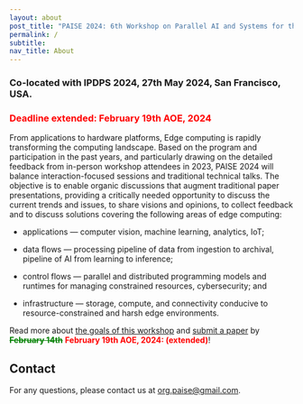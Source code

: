 ```yaml
---
layout: about
post_title: "PAISE 2024: 6th Workshop on Parallel AI and Systems for the Edge"
permalink: /
subtitle:
nav_title: About
---
```


### Co-located with IPDPS 2024, 27th May 2024, San Francisco, USA.

<h3> <b style="color:red;">Deadline extended: February 19th AOE, 2024</b></h3>

From applications to hardware platforms, Edge computing is rapidly transforming the computing landscape. Based on the program and participation in the past years, and particularly drawing on the detailed feedback from in-person workshop attendees in 2023, PAISE 2024 will balance interaction-focused sessions and traditional technical talks. The objective is to enable organic discussions that augment traditional paper presentations, providing a critically needed opportunity to discuss the current trends and issues, to share visions and opinions, to collect feedback and to discuss solutions covering the following areas of edge computing:

* applications &mdash; computer vision, machine learning, analytics, IoT;

* data flows &mdash; processing pipeline of data from ingestion to archival, pipeline of AI from learning to inference;

* control flows &mdash; parallel and distributed programming models and runtimes for managing constrained resources, cybersecurity; and

* infrastructure &mdash; storage, compute, and connectivity conducive to resource-constrained and harsh edge environments.

Read more about [the goals of this workshop](/why_paise) and [submit a paper](/cfp) by <b style="color:green;text-decoration:line-through;"> February 14th</b> <b style="color:red;"> February 19th AOE, 2024: (extended)</b>!

## Contact

For any questions, please contact us at [org.paise@gmail.com](mailto:org.paise@gmail.com).

